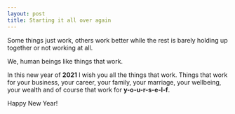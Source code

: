 ```yaml
---
layout: post
title: Starting it all over again
---
```

Some things just work, others work better while the rest is barely holding up together or not working at all.

We, human beings like things that work.

In this new year of **2021** I wish you all the things that work. Things that work for your business, your career, your family, your marriage, your wellbeing, your wealth and of course that work for **y-o-u-r-s-e-l-f**.

Happy New Year!
